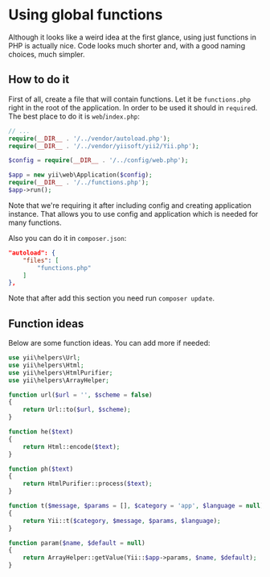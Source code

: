 Using global functions
======================

Although it looks like a weird idea at the first glance, using just functions in PHP is actually nice. Code looks much shorter
and, with a good naming choices, much simpler.

How to do it
------------

First of all, create a file that will contain functions. Let it be `functions.php` right in the root of the application.
In order to be used it should in `require`d. The best place to do it is `web`/`index.php`:

```php
// ...
require(__DIR__ . '/../vendor/autoload.php');
require(__DIR__ . '/../vendor/yiisoft/yii2/Yii.php');

$config = require(__DIR__ . '/../config/web.php');

$app = new yii\web\Application($config);
require(__DIR__ . '/../functions.php');
$app->run();
```

Note that we're requiring it after including config and creating application instance. That allows you to use config
and application which is needed for many functions.

Also you can do it in `composer.json`:

```json
"autoload": {
    "files": [
        "functions.php"
    ]
},
```

Note that after add this section you need run `composer update`.


Function ideas
--------------

Below are some function ideas. You can add more if needed:

```php
use yii\helpers\Url;
use yii\helpers\Html;
use yii\helpers\HtmlPurifier;
use yii\helpers\ArrayHelper;

function url($url = '', $scheme = false)
{
    return Url::to($url, $scheme);
}

function he($text)
{
    return Html::encode($text);
}

function ph($text)
{
    return HtmlPurifier::process($text);
}

function t($message, $params = [], $category = 'app', $language = null)
{
    return Yii::t($category, $message, $params, $language);
}

function param($name, $default = null)
{
    return ArrayHelper::getValue(Yii::$app->params, $name, $default);
}
```
